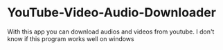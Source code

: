 # YouTube-Video-Audio-Downloader
With this app you can download audios and videos from youtube.
I don't know if this program works well on windows
